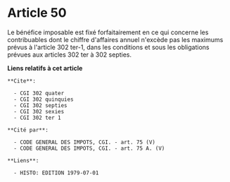 # Article 50

Le bénéfice imposable est fixé forfaitairement en ce qui concerne les contribuables dont le chiffre d'affaires annuel
n'excède pas les maximums prévus à l'article 302 ter-1, dans les conditions et sous les obligations prévues aux articles 302
ter à 302 septies.

**Liens relatifs à cet article**

	**Cite**:

	  - CGI 302 quater
	  - CGI 302 quinquies
	  - CGI 302 septies
	  - CGI 302 sexies
	  - CGI 302 ter 1

	**Cité par**:

	  - CODE GENERAL DES IMPOTS, CGI. - art. 75 (V)
	  - CODE GENERAL DES IMPOTS, CGI. - art. 75 A. (V)

	**Liens**:

	  - HISTO: EDITION 1979-07-01
